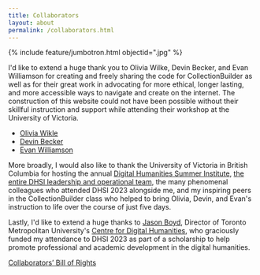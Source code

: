 ```yaml
---
title: Collaborators
layout: about
permalink: /collaborators.html
---
```

{% include feature/jumbotron.html objectid=".jpg" %} 

I'd like to extend a huge thank you to Olivia Wilke, Devin Becker, and Evan Williamson for creating and freely sharing the code for CollectionBuilder as well as for their great work in advocating for more ethical, longer lasting, and more accessible ways to navigate and create on the internet. The construction of this website could not have been possible without their skillful instruction and support while attending their workshop at the University of Victoria. 

- <a href="https://vivo.nkn.uidaho.edu/vivo/display/n263285">Olivia Wikle</a>
- <a href="https://vivo.nkn.uidaho.edu/vivo/display/n8136">Devin Becker</a>
- <a href="https://vivo.nkn.uidaho.edu/vivo/display/n43629">Evan Williamson</a>

More broadly, I would also like to thank the University of Victoria in British Columbia for hosting the annual <a href="https://dhsi.org/">Digital Humanities Summer Institute</a>, <a href="https://dhsi.org/our-team/">the entire DHSI leadership and operational team</a>, the many phenomenal colleagues who attended DHSI 2023 alongside me, and my inspiring peers in the CollectionBuilder class who helped to bring Olivia, Devin, and Evan's instruction to life over the course of just five days. 

Lastly, I'd like to extend a huge thanks to <a href="https://www.torontomu.ca/english/about-us/faculty-and-staff/faculty/boyd-jason/">Jason Boyd</a>, Director of Toronto Metropolitan University's <a href="https://www.torontomu.ca/centre-digital-humanities/about/">Centre for Digital Humanities</a>, who graciously funded my attendance to DHSI 2023 as part of a scholarship to help promote professional and academic development in the digital humanities.

<a href="https://hcommons.org/deposits/item/hc:31187">Collaborators’ Bill of Rights</a>